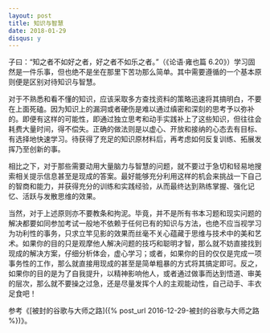 ```yaml
---
layout: post
title: 知识与智慧
date: 2018-01-29
disqus: y
---
```


子曰：“知之者不如好之者，好之者不如乐之者。”（《论语·雍也篇 6.20》）学习固然是一件乐事，但也绝不是坐在那里下苦功那么简单。其中需要遵循的一个基本原则便是区别对待知识与智慧。

对于不熟悉和看不懂的知识，应该采取多方查找资料的策略迅速将其搞明白，不要在上面死磕。因为知识上的漏洞或者硬伤是难以通过缜密和深刻的思考予以弥补的。即便有这样的可能性，即通过独立思考和动手实践补上了这些知识，但往往会耗费大量时间，得不偿失。正确的做法则是以虚心、开放和接纳的心态去有目标、有选择地快速学习。待获得了充足的知识原材料后，再考虑如何反复训练、拓展发挥乃至创新的事。

相比之下，对于那些需要动用大量脑力与智慧的问题，就不要过于急切和轻易地搜索相关提示信息甚至是现成的答案。最好能够充分利用这样的机会来挑战一下自己的智商和能力，并获得充分的训练和实践经验，从而最终达到熟练掌握、强化记忆、活跃与发散思维的效果。

当然，对于上述原则亦不要教条和拘泥。毕竟，并不是所有书本习题和现实问题的解决都要如同参加考试一般地不依赖于任何已有的知识与方法，也绝不应当视学习为功利性的事务，只求立竿见影的效果而丝毫不关心蕴藏于思维与技术中的美和艺术。如果你的目的只是观摩他人解决问题的技巧和聪明才智，那么就不妨直接找到现成的解决方案，仔细分析体会，虚心学习；或者，如果你的目的仅仅是完成一项事务性的工作，那么就直接用现成的甚至是简单粗暴的方式将其搞定即可。反之，如果你的目的是为了自我提升，以精神影响他人，或者通过做事而达到悟道、审美的层次，那么就不要操之过急，还是尽量发挥个人的主观能动性，自己动手、丰衣足食吧！

参考《[被封的谷歌与大师之路]({% post_url 2016-12-29-被封的谷歌与大师之路 %})》。
